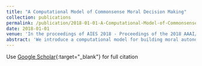 ```yaml
---
title: "A Computational Model of Commonsense Moral Decision Making"
collection: publications
permalink: /publication/2018-01-01-A-Computational-Model-of-Commonsense-Moral-Decision-Making
date: 2018-01-01
venue: 'In the proceedings of AIES 2018 - Proceedings of the 2018 AAAI/ACM Conference on AI, Ethics, and Society'
abstract: 'We introduce a computational model for building moral autonomous vehicles by learning and generalizing from human moral judgments. We draw on a cognitively inspired model of how people and young children learn moral theories from sparse and noisy data and integrate observations made from different people in different groups. The problem of moral learning for autonomous vehicles is cast as learning how to weigh the different features of the dilemma using utility calculus, with the goal of making these trade-offs reflect how people make them in a wide variety of moral dilemma. By modeling the structures of individuals and groups in a hierarchical Bayesian model, we show that an individual&apos;s moral values - as well as a group&apos;s shared values - can be inferred from sparse and noisy data. We evaluate our approach with data from the Moral Machine, a web application that collects human judgments on moral dilemmas involving autonomous vehicles, and show that the model rapidly and accurately infers people&apos;s preferences and can predict the difficulty of moral dilemmas from limited data.'
---
```

Use [Google Scholar](https://scholar.google.com/scholar?q=A+Computational+Model+of+Commonsense+Moral+Decision+Making){:target="_blank"} for full citation